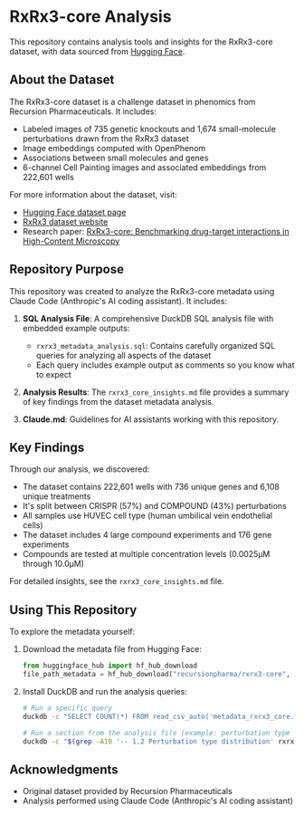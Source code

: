 # RxRx3-core Analysis

This repository contains analysis tools and insights for the RxRx3-core dataset, with data sourced from [Hugging Face](https://huggingface.co/datasets/recursionpharma/rxrx3-core).

## About the Dataset

The RxRx3-core dataset is a challenge dataset in phenomics from Recursion Pharmaceuticals. It includes:

- Labeled images of 735 genetic knockouts and 1,674 small-molecule perturbations drawn from the RxRx3 dataset
- Image embeddings computed with OpenPhenom
- Associations between small molecules and genes
- 6-channel Cell Painting images and associated embeddings from 222,601 wells

For more information about the dataset, visit:
- [Hugging Face dataset page](https://huggingface.co/datasets/recursionpharma/rxrx3-core)
- [RxRx3 dataset website](https://www.rxrx.ai/rxrx3)
- Research paper: [RxRx3-core: Benchmarking drug-target interactions in High-Content Microscopy](https://arxiv.org/abs/2503.20158)

## Repository Purpose

This repository was created to analyze the RxRx3-core metadata using Claude Code (Anthropic's AI coding assistant). It includes:

1. **SQL Analysis File**: A comprehensive DuckDB SQL analysis file with embedded example outputs:
   - `rxrx3_metadata_analysis.sql`: Contains carefully organized SQL queries for analyzing all aspects of the dataset
   - Each query includes example output as comments so you know what to expect

2. **Analysis Results**: The `rxrx3_core_insights.md` file provides a summary of key findings from the dataset metadata analysis.

3. **Claude.md**: Guidelines for AI assistants working with this repository.

## Key Findings

Through our analysis, we discovered:

- The dataset contains 222,601 wells with 736 unique genes and 6,108 unique treatments
- It's split between CRISPR (57%) and COMPOUND (43%) perturbations
- All samples use HUVEC cell type (human umbilical vein endothelial cells)
- The dataset includes 4 large compound experiments and 176 gene experiments
- Compounds are tested at multiple concentration levels (0.0025μM through 10.0μM)

For detailed insights, see the `rxrx3_core_insights.md` file.

## Using This Repository

To explore the metadata yourself:

1. Download the metadata file from Hugging Face:
   ```python
   from huggingface_hub import hf_hub_download
   file_path_metadata = hf_hub_download("recursionpharma/rxrx3-core", filename="metadata_rxrx3_core.csv", repo_type="dataset")
   ```

2. Install DuckDB and run the analysis queries:
   ```bash
   # Run a specific query
   duckdb -c "SELECT COUNT(*) FROM read_csv_auto('metadata_rxrx3_core.csv');"
   
   # Run a section from the analysis file (example: perturbation type distribution)
   duckdb -c "$(grep -A10 '-- 1.2 Perturbation type distribution' rxrx3_metadata_analysis.sql | grep -v '^--' | head -n 8)"
   ```

## Acknowledgments

- Original dataset provided by Recursion Pharmaceuticals
- Analysis performed using Claude Code (Anthropic's AI coding assistant)